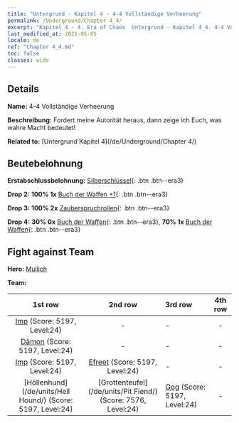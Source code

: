 ```yaml
---
title: "Untergrund - Kapitel 4 - 4-4 Vollständige Verheerung"
permalink: /Underground/Chapter 4_4/
excerpt: "Kapitel 4 - 4. Era of Chaos  Untergrund - Kapitel 4_4. 4-4 Vollständige Verheerung"
last_modified_at: 2021-05-05
locale: de
ref: "Chapter 4_4.md"
toc: false
classes: wide
---
```


## Details

 **Name:** 4-4 Vollständige Verheerung

 **Beschreibung:** Fordert meine Autorität heraus, dann zeige ich Euch, was wahre Macht bedeutet!

 **Related to:** [Untergrund Kapitel 4](/de/Underground/Chapter 4/)

## Beutebelohnung

 **Erstabschlussbelohnung:** [Silberschlüssel](/ItemsDE/con_693/){: .btn .btn--era3}

 **Drop 2:** **100% 1x** [Buch der Waffen +1](/ItemsDE/mat_25/){: .btn .btn--era3}

 **Drop 3:** **100% 2x** [Zauberspruchrollen](/ItemsDE/con_694/){: .btn .btn--era3}

 **Drop 4:** **30% 0x** [Buch der Waffen](/ItemsDE/mat_18/){: .btn .btn--era3}, **70% 1x** [Buch der Waffen](/ItemsDE/mat_18/){: .btn .btn--era3}


## Fight against Team
 **Hero:** [Mullich](/de/heroes/Mullich/)

 **Team:**


  | 1st row | 2nd row | 3rd row | 4th row |
  |:----:|:----:|:----|:----:|
  | [Imp](/de/units/Imp/) (Score: 5197, Level:24)  | - | - | - |
  | [Dämon](/de/units/Demon/) (Score: 5197, Level:24)  | - | - | - |
  | [Imp](/de/units/Imp/) (Score: 5197, Level:24)  | [Efreet](/de/units/Efreeti/) (Score: 5197, Level:24)  | - | - |
  | [Höllenhund](/de/units/Hell Hound/) (Score: 5197, Level:24)  | [Grottenteufel](/de/units/Pit Fiend/) (Score: 7576, Level:24)  | [Gog](/de/units/Gog/) (Score: 5197, Level:24)  | - |


